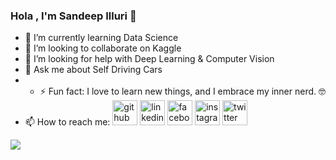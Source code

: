 ### Hola , I'm Sandeep Illuri 👋
- 🌱 I’m currently learning Data Science
- 👯 I’m looking to collaborate on Kaggle
- 🤔 I’m looking for help with Deep Learning & Computer Vision 
- 💬 Ask me about Self Driving Cars
- - ⚡ Fun fact: I love to learn new things, and I embrace my inner nerd. 🤓
- 📫 How to reach me: [<img src='https://cdn.jsdelivr.net/npm/simple-icons@3.0.1/icons/github.svg' alt='github' height='40'>](https://github.com/sandeep4055) [<img src='https://cdn.jsdelivr.net/npm/simple-icons@3.0.1/icons/linkedin.svg' alt='linkedin' height='40'>](https://www.linkedin.com/in/sandeep-illuri-aa7b0a160//) [<img src='https://cdn.jsdelivr.net/npm/simple-icons@3.0.1/icons/facebook.svg' alt='facebook' height='40'>](https://www.facebook.com/sandeep.illuri)  [<img src='https://cdn.jsdelivr.net/npm/simple-icons@3.0.1/icons/instagram.svg' alt='instagram' height='40'>](https://www.instagram.com/sandeep_illuri) [<img src='https://cdn.jsdelivr.net/npm/simple-icons@3.0.1/icons/twitter.svg' alt='twitter' height='40'>](https://twitter.com/sandeepilluri)  
<img src="https://github-readme-stats.vercel.app/api?username=sandeep4055&&show_icons=true&title_color=ffffff&icon_color=bb2acf&text_color=daf7dc&bg_color=191919">



